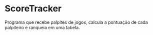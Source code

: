 # ScoreTracker
Programa que recebe palpites de jogos, calcula a pontuação de cada palpiteiro e ranqueia em uma tabela.
